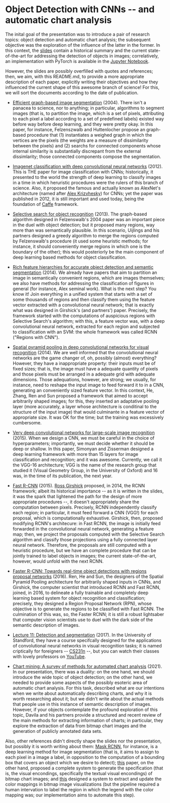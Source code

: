 # Object Detection with CNNs -- and automatic chart analysis 

The inital goal of the presentation was to introduce a pair of research topics: object detection and automatic chart analysis; the subsequent objective was the exploration of the influence of the latter in the former. In this context, the [slides](./rcnn.pdf) contain a historical summary and the current state-of-the-art for addressing the detection of objects in images; correlatively, an implementation with PyTorch is available in the [Jupyter Notebook](./RCNN.ipynb). 

However, the slides are possibly overfilled with quotes and references; then, we aim, with this README.md, to provide a more appropriate description of each paper, explicitly writing their objectives and how they influenced the current shape of this awesome branch of science! For this, we will sort the documents according to the date of publication. 

+ [Efficient graph-based image segmentation](https://link.springer.com/article/10.1023/B:VISI.0000022288.19776.77) (2004). There isn't a panacea to science, nor to anything; in particular, algorithms to segment images (that is, to partition the image, which is a set of pixels, attributing to each pixel a label according to a set of predefined labels) existed way before way before deep learning, and they were pretty okay. In this paper, for instance, Felzenszwalb and Huttenlocher propose an graph-based procedure that (1) instantiates a weighed graph in which the vertices are the pixels (the weights are a measure of dissimilarity between the pixels) and (2) searchs for connected components whose internal similarity is substantially discrepant from the external dissimlarity; those connected components compose the segmentation. 

+ [Imagenet classification with deep convolutional neural networks](https://papers.nips.cc/paper/2012/hash/c399862d3b9d6b76c8436e924a68c45b-Abstract.html) (2012). This is THE paper for image classification with CNNs; historically, it presented to the world the strength of deep learning to classify images in a time in which heruristic procedures were the rulers of this branch of science. Also, it proposed the famous and actually known as AlexNet's architecture (named after [Alex Krizvhesky](https://www.cs.toronto.edu/~kriz/)) for CNNs; yet the paper was published in 2012, it is still important and used today, being the foundation of [Caffe](https://caffe.berkeleyvision.org/) framework. 

+ [Selective search for object recognition](https://link.springer.com/article/10.1007/s11263-013-0620-5) (2013). The graph-based algorithm designed in Felzenswalb's 2004 paper was an important piece in the duel with object detection; but it proposed many regions, way more than was semantically plausible. In this scenario, Uijlings and his partners designed a greedy algorithm to merge the regions computed by Felzenswalb's procedure (it used some heuristic methods; for instance, it should conveniently merge regions in which one is the boundary of the other); this would posteriorly be the main component of deep learning based methods for object classification. 

+ [Rich feature hierarchies for accurate object detection and semantic segmentation](https://arxiv.org/abs/1311.2524) (2014). We already have papers that aim to partition an image in semantically convenient regions, which are images themselves; we also have methods for addressing the classification of figures in general (for instance, Alex seminal work). What is the next step? You know it! Join everything in a unified system that starts with a set of some thousands of regions and then classify them using the feature vector extracted with a convolutional neural network; that is exactly what was designed in Girshick's (and partners') paper. Precisely, the framework started with the computations of auspicious regions with Selective Search's algorithm; with this, a feature vector was, with a deep convolutional neural network, extracted for each region and subjected to classification with an SVM: the whole framework was called RCNN ("Regions with CNN"). 

+ [Spatial pyramid pooling in deep convolutional networks for visual recognition](https://arxiv.org/abs/1406.4729) (2014). We are well informed that the convolutional neural networks are the game changer of, oh, possibly (almost) everything? However, they have a inappropriate property: their inputs must be of fixed sizes; that is, the image must have a adequate quantity of pixels and those pixels must be arranged in a adequate grid with adequate dimensions. Those adequations, however, are strong; we usually, for instance, need to reshape the input image to feed forward it to in a CNN, generating an conveniently sized feature vector. In this context, He, Zhang, Ren and Sun proposed a framework that aimed to accept arbitrarily shaped images; for this, they inserted an adaptative pooling layer (more accurately, a layer whose architecture is conditinal to the structure of the input image) that would culminante in a feature vector of appropriate size. It was OK for the time; but the training was excessively cumbersome. 

+ [Very deep convolutional networks for large-scale image recognition](https://arxiv.org/abs/1409.1556) (2015). When we design a CNN, we must be careful in the choice of hyperparameters; importantly, we must decide whether it should be deep or shallow. In this paper, Simonyan and Zisserman designed a deep learning framework with more than 15 layers for image classification and recognition; and it was awesome. Currently, we call it the VGG-16 architecture; VGG is the name of the research group that studied it (Visual Geometry Group, in the University of Oxford) and 16 was, in the time of its publication, the next year. 

+ [Fast R-CNN](https://arxiv.org/abs/1504.08083) (2015). [Ross Girshick](https://www.rossgirshick.info/) proposed, in 2014, the RCNN framework; albeit its historical importance -- as it is written in the slides, it was the spark that lightened the path for the design of more appropriate procedures --, it doesn't appropriately share the computation between pixels. Precisely, RCNN independently classify each region; in particular, it must feed forward a CNN (VGG!) for each proposal, which is computationally exhaustive. Girshick, then, proposed modifying RCNN's architecure: in Fast RCNN, the image is initially feed forwarded in the convolutional neural network, generating a feature map; then, we project the proposals computed with the Selective Search algorithm and classify those projections using a fully connected layer neural network. Therefore, the proposals are still computed with a heuristic procedure, but we have an complete procedure that can be jointly trained to label objects in images; the current state-of-the-art, however, would unfold with the next RCNN. 

+ [Faster R-CNN: Towards real-time object detections with regions proposal networks](https://arxiv.org/abs/1506.01497) (2016). Ren, He and Sun, the designers of the Spatial Pyramid Pooling architecture for arbitrarily shaped inputs in CNNs, and Girshick, the computer scientist that introduced RCNN and Fast RCNN, joined, in 2016, to delineate a fully trainable and completely deep learning based system for object recognition and classification; precisely, they designed a Region Proposal Network (RPN), whose objective is to generate the regions to be classified with Fast RCNN. The culmination of this was, so, the Faster RCNN; it is still a robust lightsaber that computer vision scientists use to duel with the dark side of the semantic description of images. 

+ [Lecture 11: Detection and segmentation](http://cs231n.stanford.edu/slides/2017/cs231n_2017_lecture11.pdf) (2017). In the University of Standford, they have a course specifcally designed for the applications of convolutional neural networks in visual recognition tasks; it is named criptically for foreigners -- [CS231n](http://cs231n.stanford.edu/) --, but you can watch their classes with lovely professors on [YouTube](https://www.youtube.com/playlist?list=PL3FW7Lu3i5JvHM8ljYj-zLfQRF3EO8sYv). 

+ [Chart mining: A survey of methods for automated chart analysis](https://ieeexplore.ieee.org/document/9085944) (2021). In our presentation, there was a duality: on the one hand, we should introduce the wide topic of object detection; on the other hand, we needed to provide some aspects of the possibly esoteric area of automatic chart analysis. For this task, described what are our intentions when we write about automatically describing charts, and why it is worth researching about it; but we didn't write about the actual methods that people use in this instance of semantic description of images. However, if your objects contemplate the profound exploration of this topic, Davila and his partners provide a structured and recent review of the main methods for extracting information of charts; in particular, they explore the extraction of data from bitmap chart images and the generation of publicly annotated data sets. 

Also, other references didn't directly shape the slides nor the presentation, but possibly it is worth writing about them: [Mask RCNN](https://arxiv.org/abs/1703.06870), for instance, is a deep learning method for image segmentation (that is, it aims to assign to each pixel in a image a label, in opposition to the computation of a bounding box that covers an object which we desire to detect); [this](https://idl.cs.washington.edu/papers/reverse-engineering-vis/) paper, on the other hand, proposed a complete system to generate the specification (that is, the visual encondings, specifically the textual visual encondings) of bitmap chart images; and [this](https://ieeexplore.ieee.org/document/8017646) designed a system to extract and update the color mappings in bitmap image visualizations (but the pipeline required a human intervation to label the region in which the legend with the color mapping was; our implementation aims to automate this step). 
 

